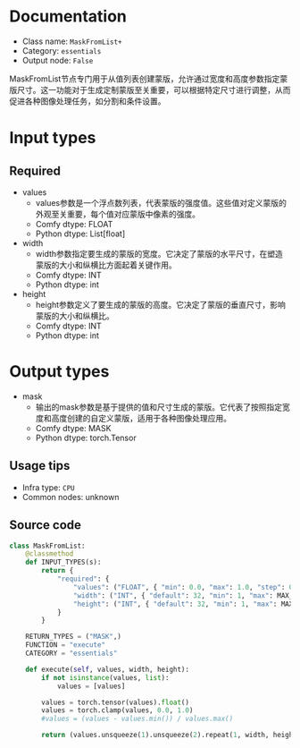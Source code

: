 
# Documentation
- Class name: `MaskFromList+`
- Category: `essentials`
- Output node: `False`

MaskFromList节点专门用于从值列表创建蒙版，允许通过宽度和高度参数指定蒙版尺寸。这一功能对于生成定制蒙版至关重要，可以根据特定尺寸进行调整，从而促进各种图像处理任务，如分割和条件设置。

# Input types
## Required
- values
    - values参数是一个浮点数列表，代表蒙版的强度值。这些值对定义蒙版的外观至关重要，每个值对应蒙版中像素的强度。
    - Comfy dtype: FLOAT
    - Python dtype: List[float]
- width
    - width参数指定要生成的蒙版的宽度。它决定了蒙版的水平尺寸，在塑造蒙版的大小和纵横比方面起着关键作用。
    - Comfy dtype: INT
    - Python dtype: int
- height
    - height参数定义了要生成的蒙版的高度。它决定了蒙版的垂直尺寸，影响蒙版的大小和纵横比。
    - Comfy dtype: INT
    - Python dtype: int

# Output types
- mask
    - 输出的mask参数是基于提供的值和尺寸生成的蒙版。它代表了按照指定宽度和高度创建的自定义蒙版，适用于各种图像处理应用。
    - Comfy dtype: MASK
    - Python dtype: torch.Tensor


## Usage tips
- Infra type: `CPU`
- Common nodes: unknown


## Source code
```python
class MaskFromList:
    @classmethod
    def INPUT_TYPES(s):
        return {
            "required": {
                "values": ("FLOAT", { "min": 0.0, "max": 1.0, "step": 0.01, }),
                "width": ("INT", { "default": 32, "min": 1, "max": MAX_RESOLUTION, "step": 8, }),
                "height": ("INT", { "default": 32, "min": 1, "max": MAX_RESOLUTION, "step": 8, }),
            }
        }

    RETURN_TYPES = ("MASK",)
    FUNCTION = "execute"
    CATEGORY = "essentials"

    def execute(self, values, width, height):
        if not isinstance(values, list):
            values = [values]

        values = torch.tensor(values).float()
        values = torch.clamp(values, 0.0, 1.0)
        #values = (values - values.min()) / values.max()

        return (values.unsqueeze(1).unsqueeze(2).repeat(1, width, height), )

```
